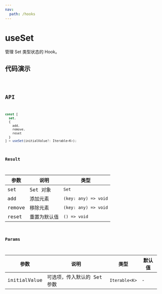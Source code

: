 ```yaml
---
nav:
  path: /hooks
---
```


# useSet

管理 Set 类型状态的 Hook。

## 代码演示

<code src="./demo/demo1.tsx" />

## API

```typescript
const [
  set,
  {
    add,
    remove,
    reset
  }
] = useSet(initialValue?: Iterable<K>);
```

### Result

| 参数   | 说明         | 类型                 |
| ------ | ------------ | -------------------- |
| set    | Set 对象     | `Set`                |
| add    | 添加元素     | `(key: any) => void` |
| remove | 移除元素     | `(key: any) => void` |
| reset  | 重置为默认值 | `() => void`         |

### Params

| 参数         | 说明                        | 类型          | 默认值 |
| ------------ | --------------------------- | ------------- | ------ |
| initialValue | 可选项，传入默认的 Set 参数 | `Iterable<K>` | -      |
